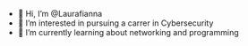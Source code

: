 - 👋 Hi, I’m @Laurafianna
- 👀 I’m interested in pursuing a carrer in Cybersecurity
- 🌱 I’m currently learning about networking and programming 

<!---
Laurafianna/Laurafianna is a ✨ special ✨ repository because its `README.md` (this file) appears on your GitHub profile.
You can click the Preview link to take a look at your changes.
--->
